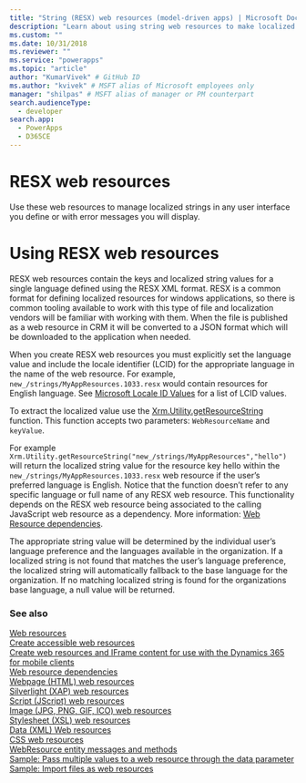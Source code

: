 ```yaml
---
title: "String (RESX) web resources (model-driven apps) | Microsoft Docs" # Intent and product brand in a unique string of 43-59 chars including spaces
description: "Learn about using string web resources to make localized strings available for use" # 115-145 characters including spaces. This abstract displays in the search result.
ms.custom: ""
ms.date: 10/31/2018
ms.reviewer: ""
ms.service: "powerapps"
ms.topic: "article"
author: "KumarVivek" # GitHub ID
ms.author: "kvivek" # MSFT alias of Microsoft employees only
manager: "shilpas" # MSFT alias of manager or PM counterpart
search.audienceType: 
  - developer
search.app: 
  - PowerApps
  - D365CE
---
```

# RESX web resources

<!-- https://docs.microsoft.com/dynamics365/customer-engagement/developer/resx-web-resources -->

Use these web resources to manage localized strings in any user interface you define or with error messages you will display. 

# Using RESX web resources

RESX web resources contain the keys and localized string values for a single language defined using the RESX XML format. RESX is a common format for defining localized resources for windows applications, so there is common tooling available to work with this type of file and localization vendors will be familiar with working with them. When the file is published as a web resource in CRM it will be converted to a JSON format which will be downloaded to the application when needed.

When you create RESX web resources you must explicitly set the language value and include the locale identifier (LCID) for the appropriate language in the name of the web resource. For example, `new_/strings/MyAppResources.1033.resx` would contain resources for English language. See [Microsoft Locale ID Values](https://msdn.microsoft.com/library/ms912047(WinEmbedded.10).aspx) for a list of LCID values.

To extract the localized value use the [Xrm.Utility.getResourceString](clientapi/reference/Xrm-Utility/getResourceString.md) function. This function accepts two parameters: `WebResourceName` and `keyValue`. 

For example `Xrm.Utility.getResourceString("new_/strings/MyAppResources","hello")` will return the localized string value for the resource key hello within the `new_/strings/MyAppResources.1033.resx` web resource if the user’s preferred language is English. Notice that the function doesn’t refer to any specific language or full name of any RESX web resource. This functionality depends on the RESX web resource being associated to the calling JavaScript web resource as a dependency. More information: [Web Resource dependencies](web-resource-dependencies.md).

The appropriate string value will be determined by the individual user’s language preference and the languages available in the organization. If a localized string is not found that matches the user’s language preference, the localized string will automatically fallback to the base language for the organization. If no matching localized string is found for the organizations base language, a null value will be returned.

### See also
[Web resources](web-resources.md)<br />
[Create accessible web resources](create-accessible-web-resources.md)<br />
[Create web resources and IFrame content for use with the Dynamics 365 for mobile clients](/dynamics365/customer-engagement/developer/create-web-resources-iframe-mobile)<br />
[Web resource dependencies](web-resource-dependencies.md)<br />
[Webpage (HTML) web resources](webpage-html-web-resources.md)<br />
[Silverlight (XAP) web resources](/dynamics365/customer-engagement/developer/silverlight-xap-web-resources)<br />
[Script (JScript) web resources](script-jscript-web-resources.md)<br />
[Image (JPG, PNG, GIF, ICO) web resources](image-web-resources.md)<br />
[Stylesheet (XSL) web resources](stylesheet-xsl-web-resources.md)<br />
[Data (XML) Web resources](data-xml-web-resources.md)<br />
[CSS web resources](css-web-resources.md)<br />
[WebResource entity messages and methods](/dynamics365/customer-engagement/developer/webresource-entity-messages-methods)<br />
[Sample: Pass multiple values to a  web resource through the data parameter](sample-pass-multiple-values-web-resource-through-data-parameter.md)<br />
[Sample: Import files as web resources](sample-import-files-web-resources.md)<br />